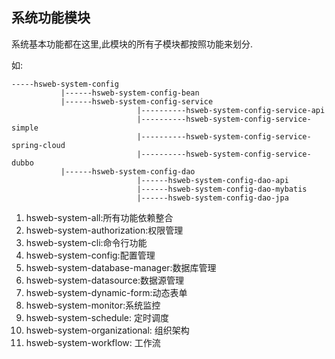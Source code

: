 ## 系统功能模块
系统基本功能都在这里,此模块的所有子模块都按照功能来划分.

如:
```text
-----hsweb-system-config
           |------hsweb-system-config-bean
           |------hsweb-system-config-service
                            |----------hsweb-system-config-service-api
                            |----------hsweb-system-config-service-simple
                            |----------hsweb-system-config-service-spring-cloud
                            |----------hsweb-system-config-service-dubbo
           |------hsweb-system-config-dao
                            |------hsweb-system-config-dao-api
                            |------hsweb-system-config-dao-mybatis
                            |------hsweb-system-config-dao-jpa
``` 

1. hsweb-system-all:所有功能依赖整合
2. hsweb-system-authorization:权限管理
3. hsweb-system-cli:命令行功能
4. hsweb-system-config:配置管理
5. hsweb-system-database-manager:数据库管理
6. hsweb-system-datasource:数据源管理
7. hsweb-system-dynamic-form:动态表单
8. hsweb-system-monitor:系统监控
9. hsweb-system-schedule: 定时调度
10. hsweb-system-organizational: 组织架构
11. hsweb-system-workflow: 工作流
